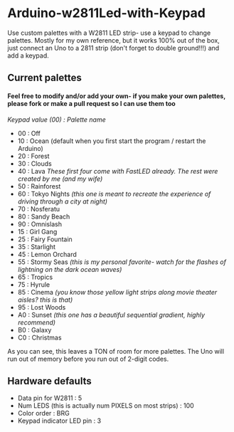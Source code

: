 # Arduino-w2811Led-with-Keypad
Use custom palettes with a W2811 LED strip- use a keypad to change palettes. Mostly for my own reference, but it works 100% out of the box, just connect an Uno to a 2811 strip (don't forget to double ground!!!) and add a keypad. 

## Current palettes 
#### Feel free to modify and/or add your own- if you make your own palettes, please fork or make a pull request so I can use them too
*Keypad value (00) : Palette name*
* 00 : Off
* 10 : Ocean (default when you first start the program / restart the Arduino)
* 20 : Forest
* 30 : Clouds
* 40 : Lava
*These first four come with FastLED already. The rest were created by me (and my wife)*
* 50 : Rainforest
* 60 : Tokyo Nights *(this one is meant to recreate the experience of driving through a city at night)*
* 70 : Nosferatu
* 80 : Sandy Beach
* 90 : Omnislash
* 15 : Girl Gang
* 25 : Fairy Fountain
* 35 : Starlight
* 45 : Lemon Orchard
* 55 : Stormy Seas *(this is my personal favorite- watch for the flashes of lightning on the dark ocean waves)*
* 65 : Tropics
* 75 : Hyrule
* 85 : Cinema *(you know those yellow light strips along movie theater aisles? this is that)*
* 95 : Lost Woods
* A0 : Sunset *(this one has a beautiful sequential gradient, highly recommend)*
* B0 : Galaxy
* C0 : Christmas

As you can see, this leaves a TON of room for more palettes. The Uno will run out of memory before you run out of 2-digit codes. 

## Hardware defaults
* Data pin for W2811 : 5
* Num LEDS (this is actually num PIXELS on most strips) : 100
* Color order : BRG
* Keypad indicator LED pin : 3

